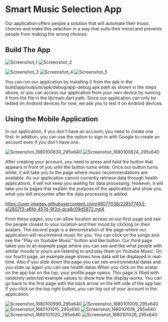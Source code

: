 # Smart Music Selection App

Our application offers people a solution that will automate their music choices and make this selection in a way that suits their mood and prevents people from making the wrong choices.

## Build The App

![Screenshot_1](https://user-images.githubusercontent.com/46077038/228569210-a6b46d7a-bb8e-4126-9bbe-1ba712d1c134.png) 
![Screenshot_2](https://user-images.githubusercontent.com/46077038/228569224-b5435fd9-c884-4f56-a933-9fbe4e577da9.png)

![Screenshot_3](https://user-images.githubusercontent.com/46077038/228569241-e252462d-eaca-4a00-9c2e-5c09597549b0.png)
![Screenshot_4](https://user-images.githubusercontent.com/46077038/228569279-bb03101f-6f02-4d22-b26d-20743d37c8fe.png)
![Screenshot_5](https://user-images.githubusercontent.com/46077038/228569314-2a14d9dd-49d6-475b-bca2-601d358fcbea.png)

You can run our application by installing it from the apk in the build/app/outputs/apk/debug/app-debug.apk path as shown in the steps above, or you can access our application from your own device by running it from the file in the lib/main.dart path. Since our application can only be tested on Android devices for now, we ask you to test it on Android devices.

## Using the Mobile Application

In our application, if you don't have an account, you need to create one first. In addition, you can use the option to sign in with Google to create an account even if you don't have one.

![Screenshot_1680100830_295x640](https://user-images.githubusercontent.com/46077038/228583734-f1707f24-38fa-48d7-8dca-80eacc5ce8a0.jpg)
![Screenshot_1680100824_295x640](https://user-images.githubusercontent.com/46077038/228583701-b6cc692f-5e9b-415f-86a9-2ae4022431c4.jpg)

After creating your account, you need to press and hold the button that appears in front of you until the button turns white. Once our button turns white, it will take you to the page where music recommendations are available. As our application cannot currently retrieve data through health applications, it will not keep you waiting for data processing. However, it will take you to pages that explain the purpose of the application and show you what you will encounter after the data processing is added. 

https://user-images.githubusercontent.com/46077038/228577453-a12807f3-a6fd-457d-9f2d-dca8c09d5872.mp4

From these pages, you can allow location access on our first page and see the people closest to your location and their mood by clicking on their avatars. The second page is a demonstration of the page where our application will recommend music for you. You can click on the songs and see the "Play on Youtube Music" button and like button. Our third page takes you to an example page where you can see and like what people with similar moods to yours are listening to and play them on Youtube Music. On our fourth page, an example page shows how data will be displayed in real-time. Also if you slide down the page you can see environmental datas and you slide up again you can see health datas.When you click on the avatar on the app bar on the top, your profile page opens. This page is filled with randomly selected example values to show how the display works. You can go back to the first page with the back arrow on the left side of the app bar. If you click on the top right button, you can log out of your account in the application.

![Screenshot_1680100999_295x640](https://user-images.githubusercontent.com/46077038/228584072-2a334c6d-b10c-4c3d-8310-4a6d7e58f6d4.jpg)
![Screenshot_1680101009_295x640](https://user-images.githubusercontent.com/46077038/228584109-5c996189-b5e0-46ad-88c1-2dc9f0be4ae1.jpg)
![Screenshot_1680101015_295x640](https://user-images.githubusercontent.com/46077038/228584119-ef8b524f-2ccb-4674-a73c-d92090756881.jpg)
![Screenshot_1680101018_295x640](https://user-images.githubusercontent.com/46077038/228584130-f3154201-4e05-46b9-95cd-3624de7a0ba5.jpg)
![Screenshot_1680101020_295x640](https://user-images.githubusercontent.com/46077038/228584154-12fb2d80-bab5-436d-ba58-d4bd56011ee0.jpg)
![Screenshot_1680101026_295x640](https://user-images.githubusercontent.com/46077038/228584161-345b35b4-991f-43fa-977f-095e74088bc7.jpg)

